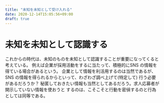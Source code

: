 ```yaml
---
title: "未知を未知として受け入れる"
date: 2020-12-14T15:05:56+09:00
draft: true
---
```


# 未知を未知として認識する

これからの時代は、未知のものを未知として認識することが重要になってくると考えている。
例えば企業が採用活動をするに当たって、積極的にSNS の情報を得ている場合があるという。
企業として情報を利活用するのは当然であるが、SNS の情報を得られるからといって、わざわざ調べ上げて(特定して)
行う必要があるだろうか？ 秘匿しておきたい情報も当然としてあるだろう。求人応募者が開示していない情報を使おうと
するのは、こそこそと行動を密偵するのと行為としては同等である。
